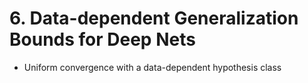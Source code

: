 
# 6. Data-dependent Generalization Bounds for Deep Nets

- Uniform convergence with a data-dependent hypothesis class
